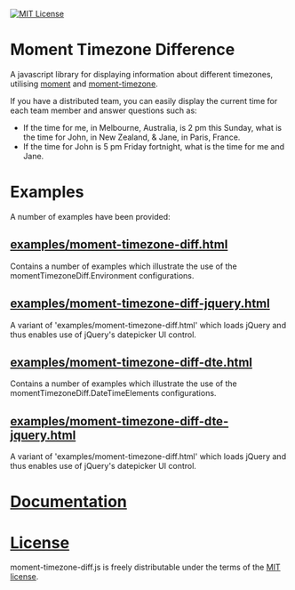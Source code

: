 [![MIT License][license-image]][license-url]

# Moment Timezone Difference

A javascript library for displaying information about different timezones, utilising [moment](http://momentjs.com/) and [moment-timezone](http://momentjs.com/timezone/).

If you have a distributed team, you can easily display the current time for each team member
and answer questions such as:
- If the time for me, in Melbourne, Australia, is 2 pm this Sunday, what is the time for John, in New Zealand, & Jane, in Paris, France.
- If the time for John is 5 pm Friday fortnight, what is the time for me and Jane.

# Examples

A number of examples have been provided:

## [examples/moment-timezone-diff.html](examples/moment-timezone-diff.html)

Contains a number of examples which illustrate the use of the momentTimezoneDiff.Environment configurations.

## [examples/moment-timezone-diff-jquery.html](examples/moment-timezone-diff-jquery.html)

A variant of 'examples/moment-timezone-diff.html' which loads jQuery and thus enables use of jQuery's datepicker UI control.

## [examples/moment-timezone-diff-dte.html](examples/moment-timezone-diff-dte.html)

Contains a number of examples which illustrate the use of the momentTimezoneDiff.DateTimeElements configurations.

## [examples/moment-timezone-diff-dte-jquery.html](examples/moment-timezone-diff-dte-jquery.html)

A variant of 'examples/moment-timezone-diff.html' which loads jQuery and thus enables use of jQuery's datepicker UI control.

# [Documentation](DOCUMENTATION.md)

# [License](LICENSE.md)

moment-timezone-diff.js is freely distributable under the terms of the [MIT license](LICENSE).

[license-image]: http://img.shields.io/badge/license-MIT-blue.svg?style=flat
[license-url]: LICENSE
